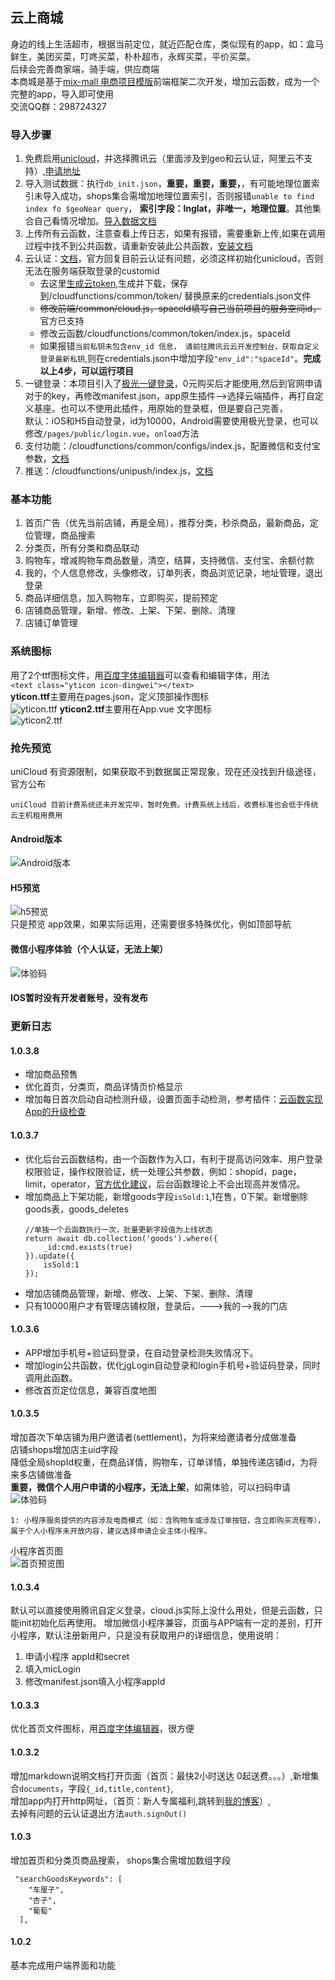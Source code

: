 ## 云上商城 
身边的线上生活超市，根据当前定位，就近匹配仓库，类似现有的app，如：盒马鲜生，美团买菜，叮咚买菜，朴朴超市，永辉买菜，平价买菜。  
后续会完善商家端，骑手端，供应商端  
本商城是基于[mix-mall 电商项目模版](https://ext.dcloud.net.cn/plugin?id=200)前端框架二次开发，增加云函数，成为一个完整的app，导入即可使用  
交流QQ群：298724327  

### 导入步骤
1. 免费启用[unicloud](https://uniapp.dcloud.io/uniCloud/README)，并选择腾讯云（里面涉及到geo和云认证，阿里云不支持）,[申请地址](https://unicloud.dcloud.net.cn/home)
2. 导入测试数据：执行`db_init.json`，**重要，重要，重要，**，有可能地理位置索引未导入成功，shops集合需增加地理位置索引，否则报错`unable to find index fo $geoNear query`，	**索引字段：lnglat，非唯一，地理位置**。其他集合自己看情况增加。[导入数据文档](https://uniapp.dcloud.io/uniCloud/cf-database?id=db)  
3. 上传所有云函数，注意查看上传日志，如果有报错，需要重新上传,如果在调用过程中找不到公共函数，请重新安装此公共函数，[安装文档](https://uniapp.dcloud.io/uniCloud/cf-common)  
4. 云认证：[文档](https://uniapp.dcloud.io/uniCloud/authentication)，官方回复目前云认证有问题，必须这样初始化unicloud，否则无法在服务端获取登录的customid  
	- 去这里[生成云token](https://unicloud.dcloud.net.cn/token),生成并下载，保存到/cloudfunctions/common/token/ 替换原来的credentials.json文件
	- ~~修改前端/common/cloud.js，spaceId填写自己当前项目的服务空间id，~~官方已支持    
	- 修改云函数/cloudfunctions/common/token/index.js，spaceId   
	- 如果报错```当前私钥未包含env_id 信息， 请前往腾讯云云开发控制台，获取自定义登录最新私钥```,则在credentials.json中增加字段```"env_id":"spaceId"```。**完成以上4步，可以运行项目**   
5. 一键登录：本项目引入了[极光一键登录](https://ext.dcloud.net.cn/plugin?id=1356)，0元购买后才能使用,然后到官网申请对于的key，再修改manifest.json，app原生插件-->选择云端插件，再打自定义基座。也可以不使用此插件，用原始的登录框，但是要自己完善，  
默认：iOS和H5自动登录，id为10000，Android需要使用极光登录，也可以修改`/pages/public/login.vue`，`onload`方法
6. 支付功能：/cloudfunctions/common/configs/index.js，配置微信和支付宝参数，[文档](https://uniapp.dcloud.io/uniCloud/unipay)
7. 推送：/cloudfunctions/unipush/index.js，[文档](https://uniapp.dcloud.io/api/plugins/push)

### 基本功能
1. 首页广告（优先当前店铺，再是全局），推荐分类，秒杀商品，最新商品，定位管理，商品搜索
2. 分类页，所有分类和商品联动
3. 购物车，增减购物车商品数量，清空，结算，支持微信、支付宝、余额付款
4. 我的，个人信息修改，头像修改，订单列表，商品浏览记录，地址管理，退出登录
5. 商品详细信息，加入购物车，立即购买，提前预定
6. 店铺商品管理，新增、修改、上架、下架、删除、清理
7. 店铺订单管理

### 系统图标
用了2个ttf图标文件，用[百度字体编辑器](http://fontstore.baidu.com/static/editor/index.html)可以查看和编辑字体，用法  
```<text class="yticon icon-dingwei"></text>```  
**yticon.ttf**主要用在pages.json，定义顶部操作图标  
![yticon.ttf](https://636c-cloud-market-3c5868-1302181076.tcb.qcloud.la/images/ttf/ttf01.jpg) 
**yticon2.ttf**主要用在App.vue 文字图标  
![yticon2.ttf](https://636c-cloud-market-3c5868-1302181076.tcb.qcloud.la/images/ttf/ttf02.jpg) 
### 抢先预览
uniCloud 有资源限制，如果获取不到数据属正常现象，现在还没找到升级途径，官方公布
```
uniCloud 目前计费系统还未开发完毕，暂时免费。计费系统上线后，收费标准也会低于传统云主机租用费用
```

#### Android版本
![Android版本](https://636c-cloud-market-3c5868-1302181076.tcb.qcloud.la/apk/apk_qrcode.png)

#### H5预览
![h5预览](http://market.cjblog.org/preview.png)   
只是预览 app效果，如果实际运用，还需要很多特殊优化，例如顶部导航  

#### 微信小程序体验（个人认证，无法上架）
![体验码](https://636c-cloud-market-3c5868-1302181076.tcb.qcloud.la/apk/tiyan.jpg)  

#### IOS暂时没有开发者账号，没有发布

### 更新日志
#### 1.0.3.8
* 增加商品预售
* 优化首页，分类页，商品详情页价格显示
* 增加每日首次启动自动检测升级，设置页面手动检测，参考插件：[云函数实现App的升级检查](https://ext.dcloud.net.cn/plugin?id=2226)

#### 1.0.3.7
* 优化后台云函数结构，由一个函数作为入口，有利于提高访问效率、用户登录权限验证，操作权限验证，统一处理公共参数，例如：shopid，page，limit，operator，[官方优化建议](https://uniapp.dcloud.io/uniCloud/faq?id=%e4%ba%91%e5%87%bd%e6%95%b0%e8%ae%bf%e9%97%ae%e6%97%b6%e5%bf%ab%e6%97%b6%e6%85%a2%e6%80%8e%e4%b9%88%e5%9b%9e%e4%ba%8b%ef%bc%9f)，后台函数理论上不会出现高并发情况。  
* 增加商品上下架功能，新增goods字段```isSold:1```,1在售，0下架。新增删除goods表，goods_deletes   
	```
	//单独一个云函数执行一次，批量更新字段值为上线状态
	return await db.collection('goods').where({
		_id:cmd.exists(true)
	}).update({
		isSold:1
	});
	```
* 增加店铺商品管理，新增、修改、上架、下架、删除、清理
* 只有10000用户才有管理店铺权限，登录后，--->我的-->我的门店

#### 1.0.3.6
* APP增加手机号+验证码登录，在自动登录检测失败情况下。
* 增加login公共函数，优化jgLogin自动登录和login手机号+验证码登录，同时调用此函数。
* 修改首页定位信息，兼容百度地图

#### 1.0.3.5
增加首次下单店铺为用户邀请者(settlement)，为将来给邀请者分成做准备  
店铺shops增加店主uid字段  
降低全局shopId权重，在商品详情，购物车，订单详情，单独传递店铺id，为将来多店铺做准备  
**重要，微信个人用户申请的小程序，无法上架**，如需体验，可以扫码申请 ![体验码](https://636c-cloud-market-3c5868-1302181076.tcb.qcloud.la/apk/tiyan.jpg)  

```
1: 小程序服务提供的内容涉及电商模式（如：含购物车或涉及订单按钮，含立即购买流程等），属于个人小程序未开放内容，建议选择申请企业主体小程序。
```
小程序首页图  
![首页预览图](https://636c-cloud-market-3c5868-1302181076.tcb.qcloud.la/apk/微信图片_20200622181329.jpg)
#### 1.0.3.4
默认可以直接使用腾讯自定义登录，cloud.js实际上没什么用处，但是云函数，只能init初始化后再使用。
增加微信小程序兼容，页面与APP端有一定的差别，打开小程序，默认注册新用户，只是没有获取用户的详细信息，使用说明：
1. 申请小程序 appId和secret
2. 填入micLogin
3. 修改manifest.json填入小程序appId

#### 1.0.3.3
优化首页文件图标，用[百度字体编辑器](http://fontstore.baidu.com/static/editor/index.html)，很方便
#### 1.0.3.2
增加markdown说明文档打开页面（首页：最快2小时送达  0起送费。。。）,新增集合`documents`，字段`{_id,title,content}`,  
增加app内打开http网址，（首页：新人专属福利,跳转到[我的博客](https://www.cjblog.org)）,  
去掉有问题的云认证退出方法`auth.signOut()`
#### 1.0.3 
增加首页和分类页商品搜索，
shops集合需增加数组字段
```
 "searchGoodsKeywords": [
    "车厘子",
    "杏子",
    "葡萄"
  ],
```
#### 1.0.2 
 基本完成用户端界面和功能